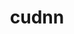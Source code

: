 ---
title: "cudnn"
layout: cache
categories: [package, develop]
meta: {"versions": ["8.7.0.84-11.8"], "compilers": ["gcc@=11.1.0", "gcc@=11.3.0"], "oss": ["ubuntu20.04", "ubuntu22.04"], "platforms": ["linux"], "targets": ["ppc64le", "x86_64_v3"], "stacks": ["e4s", "e4s-power", "ml-linux-x86_64-cuda", "root"], "num_specs": 6, "num_specs_by_stack": {"e4s-power": 2, "root": 6, "e4s": 2, "ml-linux-x86_64-cuda": 2}}
spec_details: [{"hash": "ikrdz3plm6q4ux53nbfo7fyxxkjpbwsz", "compiler": "gcc@=11.1.0", "versions": ["8.7.0.84-11.8"], "os": "ubuntu20.04", "platform": "linux", "target": "ppc64le", "variants": ["build_system=generic"], "stacks": ["e4s-power", "root"], "size": "-", "tarball": "https://binaries.spack.io/develop/build_cache/linux-ubuntu20.04-ppc64le/gcc-11.1.0/cudnn-8.7.0.84-11.8/linux-ubuntu20.04-ppc64le-gcc-11.1.0-cudnn-8.7.0.84-11.8-ikrdz3plm6q4ux53nbfo7fyxxkjpbwsz.spack"}, {"hash": "xpc4n2p3gki2ucpsjfrefiuji26d7g45", "compiler": "gcc@=11.1.0", "versions": ["8.7.0.84-11.8"], "os": "ubuntu20.04", "platform": "linux", "target": "ppc64le", "variants": ["build_system=generic"], "stacks": ["e4s-power", "root"], "size": "-", "tarball": "https://binaries.spack.io/develop/build_cache/linux-ubuntu20.04-ppc64le/gcc-11.1.0/cudnn-8.7.0.84-11.8/linux-ubuntu20.04-ppc64le-gcc-11.1.0-cudnn-8.7.0.84-11.8-xpc4n2p3gki2ucpsjfrefiuji26d7g45.spack"}, {"hash": "p5qqhw75qkzuzguzf6wteoac5y64ils6", "compiler": "gcc@=11.1.0", "versions": ["8.7.0.84-11.8"], "os": "ubuntu20.04", "platform": "linux", "target": "x86_64_v3", "variants": ["build_system=generic"], "stacks": ["e4s", "root"], "size": "-", "tarball": "https://binaries.spack.io/develop/build_cache/linux-ubuntu20.04-x86_64_v3/gcc-11.1.0/cudnn-8.7.0.84-11.8/linux-ubuntu20.04-x86_64_v3-gcc-11.1.0-cudnn-8.7.0.84-11.8-p5qqhw75qkzuzguzf6wteoac5y64ils6.spack"}, {"hash": "qpyzuinliukxoqysxyfj4njyc6meph2x", "compiler": "gcc@=11.1.0", "versions": ["8.7.0.84-11.8"], "os": "ubuntu20.04", "platform": "linux", "target": "x86_64_v3", "variants": ["build_system=generic"], "stacks": ["e4s", "root"], "size": "-", "tarball": "https://binaries.spack.io/develop/build_cache/linux-ubuntu20.04-x86_64_v3/gcc-11.1.0/cudnn-8.7.0.84-11.8/linux-ubuntu20.04-x86_64_v3-gcc-11.1.0-cudnn-8.7.0.84-11.8-qpyzuinliukxoqysxyfj4njyc6meph2x.spack"}, {"hash": "rzlinfr37s3zsd5ggitthdq6wwranati", "compiler": "gcc@=11.3.0", "versions": ["8.7.0.84-11.8"], "os": "ubuntu22.04", "platform": "linux", "target": "x86_64_v3", "variants": ["build_system=generic"], "stacks": ["root", "ml-linux-x86_64-cuda"], "size": "-", "tarball": "https://binaries.spack.io/develop/build_cache/linux-ubuntu22.04-x86_64_v3/gcc-11.3.0/cudnn-8.7.0.84-11.8/linux-ubuntu22.04-x86_64_v3-gcc-11.3.0-cudnn-8.7.0.84-11.8-rzlinfr37s3zsd5ggitthdq6wwranati.spack"}, {"hash": "7ahuhhk5o3ojrhkneck5b4374k2sbxz3", "compiler": "gcc@=11.3.0", "versions": ["8.7.0.84-11.8"], "os": "ubuntu22.04", "platform": "linux", "target": "x86_64_v3", "variants": ["build_system=generic"], "stacks": ["root", "ml-linux-x86_64-cuda"], "size": "-", "tarball": "https://binaries.spack.io/develop/build_cache/linux-ubuntu22.04-x86_64_v3/gcc-11.3.0/cudnn-8.7.0.84-11.8/linux-ubuntu22.04-x86_64_v3-gcc-11.3.0-cudnn-8.7.0.84-11.8-7ahuhhk5o3ojrhkneck5b4374k2sbxz3.spack"}]
---